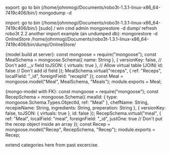 export: go to bin (/home/johnmogi/Documents/robo3t-1.3.1-linux-x86_64-7419c406/bin/) mongodump -d

import: go to bin (/home/johnmogi/Documents/robo3t-1.3.1-linux-x86_64-7419c406/bin/) [sudo] / win cmd admin mongorestore -d dump/ refresh robo3t 2.2 another import example (an undumped db): mongorestore -d OnlineStore /home/johnmogi/Documents/robo3t-1.3.1-linux-x86_64-7419c406/bin/dump/OnlineStore/

{model build at server}: const mongoose = require("mongoose"); const MealSchema = mongoose.Schema({ name: String }, { versionKey: false, // Don't add __v field toJSON: { virtuals: true }, // Allow virtual table (JOIN) id: false // Don't add id field }); MealSchema.virtual("receps", { ref: "Receps", localField: "_id", foreignField: "recepId" }); const Meal = mongoose.model("Meal", MealSchema, "Meals"); module.exports = Meal;

{mongo-model with FK}: const mongoose = require("mongoose"); const RecepSchema = mongoose.Schema({ mealId: { type: mongoose.Schema.Types.ObjectId, ref: "Meal" }, chefName: String, recepieName: String, ingredients: String, preperation: String }, { versionKey: false, toJSON: { virtuals: true }, id: false }); RecepSchema.virtual("meal", { ref: "Meal", localField: "meal", foreignField: "_id", justOne: true // Don't put the recep object inside an array }); const Recep = mongoose.model("Recep", RecepSchema, "Recep"); module.exports = Recep;

extend categories here from past excercise.